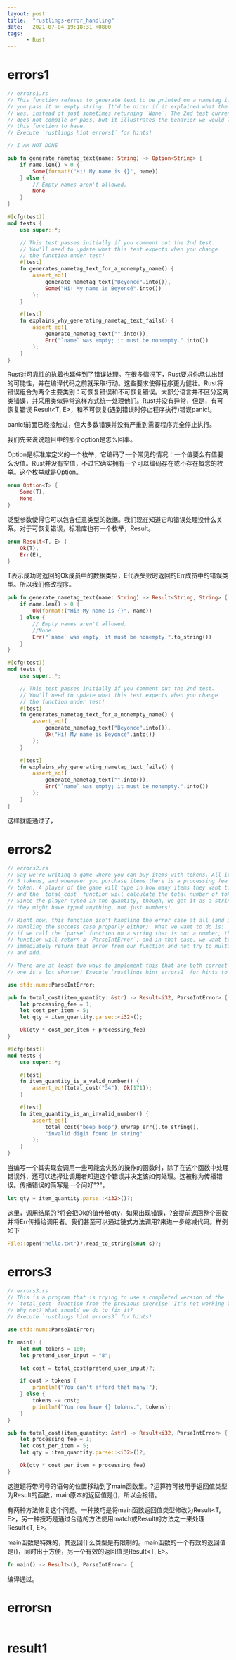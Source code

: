 ```yaml
---
layout: post
title:  "rustlings-error_handling"
date:   2021-07-04 19:18:31 +0800
tags:
      - Rust
---
```

# errors1
```rust
// errors1.rs
// This function refuses to generate text to be printed on a nametag if
// you pass it an empty string. It'd be nicer if it explained what the problem
// was, instead of just sometimes returning `None`. The 2nd test currently
// does not compile or pass, but it illustrates the behavior we would like
// this function to have.
// Execute `rustlings hint errors1` for hints!

// I AM NOT DONE

pub fn generate_nametag_text(name: String) -> Option<String> {
    if name.len() > 0 {
        Some(format!("Hi! My name is {}", name))
    } else {
        // Empty names aren't allowed.
        None
    }
}

#[cfg(test)]
mod tests {
    use super::*;

    // This test passes initially if you comment out the 2nd test.
    // You'll need to update what this test expects when you change
    // the function under test!
    #[test]
    fn generates_nametag_text_for_a_nonempty_name() {
        assert_eq!(
            generate_nametag_text("Beyoncé".into()),
            Some("Hi! My name is Beyoncé".into())
        );
    }

    #[test]
    fn explains_why_generating_nametag_text_fails() {
        assert_eq!(
            generate_nametag_text("".into()),
            Err("`name` was empty; it must be nonempty.".into())
        );
    }
}

```
Rust对可靠性的执着也延伸到了错误处理。在很多情况下，Rust要求你承认出错的可能性，并在编译代码之前就采取行动。这些要求使得程序更为健壮。Rust将错误组合为两个主要类别：可恢复错误和不可恢复错误。大部分语言并不区分这两类错误，并采用类似异常这样方式统一处理他们。Rust并没有异常，但是，有可恢复错误 Result<T, E>，和不可恢复(遇到错误时停止程序执行)错误panic!。

panic!前面已经接触过，但大多数错误并没有严重到需要程序完全停止执行。

我们先来说说题目中的那个option是怎么回事。

Option是标准库定义的一个枚举，它编码了一个常见的情况：一个值要么有值要么没值。Rust并没有空值，不过它确实拥有一个可以编码存在或不存在概念的枚举。这个枚举就是Option<T>。
```rust
enum Option<T> {
    Some(T),
    None,
}
```
泛型参数使得它可以包含任意类型的数据。我们现在知道它和错误处理没什么关系。对于可恢复错误，标准库也有一个枚举，Result。
```rust
enum Result<T, E> {
    Ok(T),
    Err(E),
}
```
T表示成功时返回的Ok成员中的数据类型，E代表失败时返回的Err成员中的错误类型。所以我们修改程序。

```rust
pub fn generate_nametag_text(name: String) -> Result<String, String> {
    if name.len() > 0 {
        Ok(format!("Hi! My name is {}", name))
    } else {
        // Empty names aren't allowed.
        //None
        Err("`name` was empty; it must be nonempty.".to_string())
    }
}

#[cfg(test)]
mod tests {
    use super::*;

    // This test passes initially if you comment out the 2nd test.
    // You'll need to update what this test expects when you change
    // the function under test!
    #[test]
    fn generates_nametag_text_for_a_nonempty_name() {
        assert_eq!(
            generate_nametag_text("Beyoncé".into()),
            Ok("Hi! My name is Beyoncé".into())
        );
    }

    #[test]
    fn explains_why_generating_nametag_text_fails() {
        assert_eq!(
            generate_nametag_text("".into()),
            Err("`name` was empty; it must be nonempty.".into())
        );
    }
}
```

这样就能通过了，

# errors2
```rust
// errors2.rs
// Say we're writing a game where you can buy items with tokens. All items cost
// 5 tokens, and whenever you purchase items there is a processing fee of 1
// token. A player of the game will type in how many items they want to buy,
// and the `total_cost` function will calculate the total number of tokens.
// Since the player typed in the quantity, though, we get it as a string-- and
// they might have typed anything, not just numbers!

// Right now, this function isn't handling the error case at all (and isn't
// handling the success case properly either). What we want to do is:
// if we call the `parse` function on a string that is not a number, that
// function will return a `ParseIntError`, and in that case, we want to
// immediately return that error from our function and not try to multiply
// and add.

// There are at least two ways to implement this that are both correct-- but
// one is a lot shorter! Execute `rustlings hint errors2` for hints to both ways.

use std::num::ParseIntError;

pub fn total_cost(item_quantity: &str) -> Result<i32, ParseIntError> {
    let processing_fee = 1;
    let cost_per_item = 5;
    let qty = item_quantity.parse::<i32>();

    Ok(qty * cost_per_item + processing_fee)
}

#[cfg(test)]
mod tests {
    use super::*;

    #[test]
    fn item_quantity_is_a_valid_number() {
        assert_eq!(total_cost("34"), Ok(171));
    }

    #[test]
    fn item_quantity_is_an_invalid_number() {
        assert_eq!(
            total_cost("beep boop").unwrap_err().to_string(),
            "invalid digit found in string"
        );
    }
}
```

当编写一个其实现会调用一些可能会失败的操作的函数时，除了在这个函数中处理错误外，还可以选择让调用者知道这个错误并决定该如何处理。这被称为传播错误。传播错误的简写是一个问好"?"。

```rust
let qty = item_quantity.parse::<i32>()?;
```

这里，调用结尾的?将会把Ok的值传给qty，如果出现错误，?会提前返回整个函数并将Err传播给调用者。我们甚至可以通过链式方法调用?来进一步缩减代码。样例如下

```rust
File::open("hello.txt")?.read_to_string(&mut s)?;
```

# errors3
```rust
// errors3.rs
// This is a program that is trying to use a completed version of the
// `total_cost` function from the previous exercise. It's not working though!
// Why not? What should we do to fix it?
// Execute `rustlings hint errors3` for hints!

use std::num::ParseIntError;

fn main() {
    let mut tokens = 100;
    let pretend_user_input = "8";

    let cost = total_cost(pretend_user_input)?;

    if cost > tokens {
        println!("You can't afford that many!");
    } else {
        tokens -= cost;
        println!("You now have {} tokens.", tokens);
    }
}

pub fn total_cost(item_quantity: &str) -> Result<i32, ParseIntError> {
    let processing_fee = 1;
    let cost_per_item = 5;
    let qty = item_quantity.parse::<i32>()?;

    Ok(qty * cost_per_item + processing_fee)
}
```

这道题将带问号的语句的位置移动到了main函数里。?运算符可被用于返回值类型为Result的函数，main原本的返回值是()，所以会报错。

有两种方法修复这个问题。一种技巧是将main函数返回值类型修改为Result<T, E>，另一种技巧是通过合适的方法使用match或Result的方法之一来处理 Result<T, E>。

main函数是特殊的，其返回什么类型是有限制的。main函数的一个有效的返回值是()，同时出于方便，另一个有效的返回值是Result<T, E>。
```rust
fn main() -> Result<(), ParseIntError> {
```

编译通过。

# errorsn
```rust

```


# result1
```rust

```